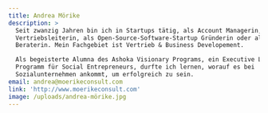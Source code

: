 ```yaml
---
title: Andrea Mörike
description: >
  Seit zwanzig Jahren bin ich in Startups tätig, als Account Managerin,
  Vertriebsleiterin, als Open-Source-Software-Startup Gründerin oder als
  Beraterin. Mein Fachgebiet ist Vertrieb & Business Developement. 

  Als begeisterte Alumna des Ashoka Visionary Programs, ein Executive Leadership
  Programm für Social Entrepreneurs, durfte ich lernen, worauf es bei
  Sozialunternehmen ankommt, um erfolgreich zu sein.
email: andrea@moerikeconsult.com
link: 'http://www.moerikeconsult.com'
image: /uploads/andrea-mörike.jpg
---
```


